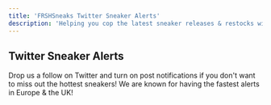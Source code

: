 ```yaml
---
title: 'FRSHSneaks Twitter Sneaker Alerts'
description: 'Helping you cop the latest sneaker releases & restocks with our notifications or raffle lists. Europe and UK.'
---
```


## Twitter Sneaker Alerts

Drop us a follow on Twitter and turn on post notifications if you don't want to miss out the hottest sneakers! We are known for having the fastest alerts in Europe & the UK! 


<a class="twitter-timeline" href="https://twitter.com/TwitterDev?ref_src=twsrc%5Etfw"></a> <script async src="https://platform.twitter.com/widgets.js" charset="utf-8"></script>